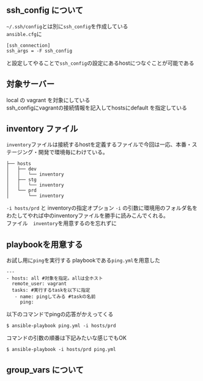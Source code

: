 ## ssh_config について
`~/.ssh/config`とは別に`ssh_config`を作成している  
`ansible.cfg`に  
```
[ssh_connection]
ssh_args = -F ssh_config
```
と設定してやることで`ssh_config`の設定にあるhostにつなぐことが可能である

## 対象サーバー
local の vagrant を対象にしている  
ssh_configにvagrantの接続情報を記入してhostsにdefault を指定している

## inventory ファイル
`inventory`ファイルは接続するhostを定義するファイルで今回は一応、本番・ステージング・開発で環境毎にわけている。  
```
├── hosts
│   ├── dev
│   │   └── inventory
│   ├── stg
│   │   └── inventory
│   └── prd
│       └── inventory
```  

`-i hosts/prd` と inventoryの指定オプション `-i` の引数に環境用のフォルダ名をわたしてやれば中のinventoryファイルを勝手に読みこんでくれる。  
ファイル　`inventory`を用意するのを忘れずに　

## playbookを用意する
お試し用に`ping`を実行する playbookである`ping.yml`を用意した  
```
---
- hosts: all #対象を指定。allは全ホスト
  remote_user: vagrant
  tasks: #実行するtaskを以下に指定
   - name: pingしてみる #taskの名前
     ping:
```
以下のコマンドでpingの応答がかえってくる  
```
$ ansible-playbook ping.yml -i hosts/prd
```
コマンドの引数の順番は下記みたいな感じでもOK
```
$ ansible-playbook -i hosts/prd ping.yml
```

## group_vars について
